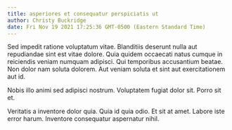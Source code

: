 ```yaml
---
title: asperiores et consequatur perspiciatis ut
author: Christy Buckridge
date: Fri Nov 19 2021 17:25:36 GMT-0500 (Eastern Standard Time)
---
```

Sed impedit ratione voluptatum vitae. Blanditiis deserunt nulla aut repudiandae sint est vitae dolore. Quia quidem occaecati natus cumque in reiciendis veniam numquam adipisci. Qui temporibus accusantium beatae. Non dolor nam soluta dolorem. Aut veniam soluta et sint aut exercitationem aut id.

 Nobis illo animi sed adipisci nostrum. Voluptatem fugiat dolor sit. Porro sit et.

 Veritatis a inventore dolor quia. Quia id quia odio. Et sit at amet. Labore iste error harum. Inventore consequatur aspernatur nihil.